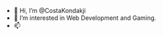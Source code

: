 - 👋 Hi, I’m @CostaKondakji
- 👀 I’m interested in Web Development and Gaming.
- 📫 
<!---
CostaKondakji/CostaKondakji is a ✨ special ✨ repository because its `README.md` (this file) appears on your GitHub profile.
You can click the Preview link to take a look at your changes.
--->
